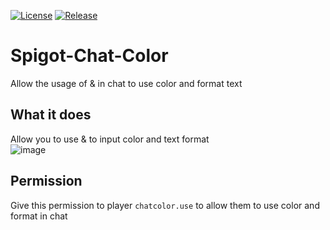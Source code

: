 [![License](https://img.shields.io/github/license/Blackoutburst/Spigot-Chat-Color.svg)](LICENSE)
[![Release](https://img.shields.io/github/release/Blackoutburst/Spigot-Chat-Color.svg)](https://github.com/Blackoutburst/Spigot-Chat-Color/releases)

# Spigot-Chat-Color
Allow the usage of &amp; in chat to use color and format text

## What it does
Allow you to use & to input color and text format\
![image](https://user-images.githubusercontent.com/30992311/153590105-43acdc21-ad2a-4db9-9e16-e15c02bc7a23.png)

## Permission
Give this permission to player `chatcolor.use` to allow them to use color and format in chat
